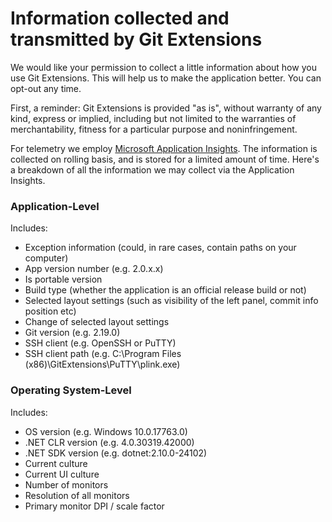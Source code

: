 # Information collected and transmitted by Git Extensions

We would like your permission to collect a little information about how you use Git Extensions. This will help us to make the application better.
You can opt-out any time.

First, a reminder: Git Extensions is provided "as is", without warranty of any kind, express or implied, including but not limited to the warranties of merchantability, fitness for a particular purpose and noninfringement.

For telemetry we employ [Microsoft Application Insights](https://docs.microsoft.com/en-us/azure/azure-monitor/app/app-insights-overview). The information is collected on rolling basis, and is stored for a limited amount of time.
Here's a breakdown of all the information we may collect via the Application Insights.


### Application-Level
Includes:
* Exception information (could, in rare cases, contain paths on your computer)
* App version number (e.g. 2.0.x.x)
* Is portable version
* Build type (whether the application is an official release build or not)
* Selected layout settings (such as visibility of the left panel, commit info position etc)
* Change of selected layout settings
* Git version (e.g. 2.19.0)
* SSH client (e.g. OpenSSH or PuTTY)
* SSH client path (e.g. C:\Program Files (x86)\GitExtensions\PuTTY\plink.exe)


### Operating System-Level
Includes:
* OS version (e.g. Windows 10.0.17763.0)
* .NET CLR version (e.g. 4.0.30319.42000)
* .NET SDK version (e.g. dotnet:2.10.0-24102)
* Current culture
* Current UI culture
* Number of monitors
* Resolution of all monitors
* Primary monitor DPI / scale factor
